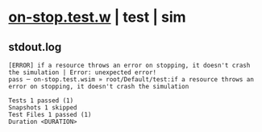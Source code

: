 # [on-stop.test.w](../../../../../../tests/sdk_tests/resource/on-stop.test.w) | test | sim

## stdout.log
```log
[ERROR] if a resource throws an error on stopping, it doesn't crash the simulation | Error: unexpected error!
pass ─ on-stop.test.wsim » root/Default/test:if a resource throws an error on stopping, it doesn't crash the simulation

Tests 1 passed (1)
Snapshots 1 skipped
Test Files 1 passed (1)
Duration <DURATION>
```

